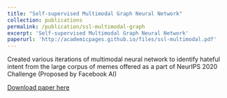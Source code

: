 ```yaml
---
title: "Self-supervised Multimodal Graph Neural Network"
collection: publications
permalink: /publication/ssl-multimodal-graph
excerpt: 'Self-supervised Multimodal Graph Neural Network'
paperurl: 'http://academicpages.github.io/files/ssl-multimodal.pdf'
---
```

Created various iterations of multimodal neural network to identify hateful intent from the large corpus of memes offered as a part
of NeurIPS 2020 Challenge (Proposed by Facebook AI)

[Download paper here](http://academicpages.github.io/files/ssl-multimodal.pdf)